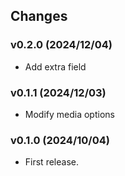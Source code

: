 ## Changes

### v0.2.0 (2024/12/04)
* Add extra field

### v0.1.1 (2024/12/03)
* Modify media options

### v0.1.0 (2024/10/04)
* First release.